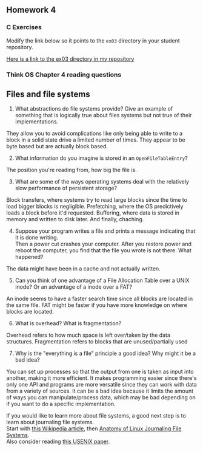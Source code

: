 ## Homework 4

### C Exercises

Modify the link below so it points to the `ex03` directory in your
student repository.

[Here is a link to the ex03 directory in my repository](https://github.com/nmohamed/ExercisesInC/tree/master/exercises/ex02.5)

### Think OS Chapter 4 reading questions

## Files and file systems

1) What abstractions do file systems provide?  Give an example of something that is logically
true about files systems but not true of their implementations.

They allow you to avoid complications like only being able to write to a block in a solid state drive a limited number of times.
They appear to be byte based but are actually block based.

2) What information do you imagine is stored in an `OpenFileTableEntry`?

The position you're reading from, how big the file is.

3) What are some of the ways operating systems deal with the relatively slow performance of persistent storage?

Block transfers, where systems try to read large blocks since the time to load bigger blocks is negligible. Prefetching, where the OS predictively loads a block before it'd requested. Buffering, where data is stored in memory and written to disk later. And finally, chaching.

4) Suppose your program writes a file and prints a message indicating that it is done writing.  
Then a power cut crashes your computer.  After you restore power and reboot the computer, you find that the
file you wrote is not there.  What happened?

The data might have been in a cache and not actually written.

5) Can you think of one advantage of a File Allocation Table over a UNIX inode?  Or an advantage of a inode over a FAT?

An inode seems to have a faster search time since all blocks are located in the same file. FAT might be faster if you have more knowledge on where blocks are located.

6) What is overhead?  What is fragmentation?

Overhead refers to how much space is left over/taken by the data structures. Fragmentation refers to blocks that are unused/partially used

7) Why is the "everything is a file" principle a good idea?  Why might it be a bad idea?

You can set up processes so that the output from one is taken as input into another, making it more efficient. It makes programming easier since there's only one API and programs are more versatile since they can work with data from a variety of sources. It can be a bad idea because it limits the amount of ways you can manipulate/process data, which may be bad depending on if you want to do a specific implementation.

If you would like to learn more about file systems, a good next step is to learn about journaling file systems.  
Start with [this Wikipedia article](https://en.wikipedia.org/wiki/Journaling_file_system), then
[Anatomy of Linux Journaling File Systems](http://www.ibm.com/developerworks/library/l-journaling-filesystems/index.html).  
Also consider reading [this USENIX paper](https://www.usenix.org/legacy/event/usenix05/tech/general/full_papers/prabhakaran/prabhakaran.pdf).
